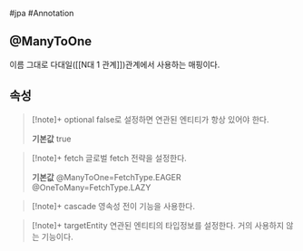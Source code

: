 #jpa #Annotation 

## @ManyToOne
이름 그대로 다대일([[N대 1 관계]])관계에서 사용하는 매핑이다.

## 속성
> [!note]+ optional
> false로 설정하면 연관된 엔티티가 항상 있어야 한다.
> 
> **기본값**
> true

> [!note]+ fetch
> 글로벌 fetch 전략을 설정한다.
> 
> **기본값**
> @ManyToOne=FetchType.EAGER
> @OneToMany=FetchType.LAZY

> [!note]+ cascade
> 영속성 전이 기능을 사용한다.

> [!note]+ targetEntity
> 연관된 엔티티의 타입정보를 설정한다. 거의 사용하지 않는 기능이다.